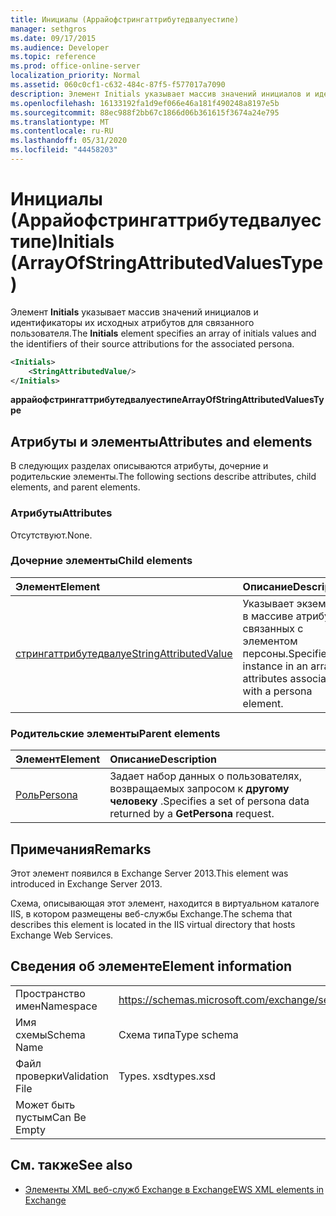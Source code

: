 ```yaml
---
title: Инициалы (Аррайофстрингаттрибутедвалуестипе)
manager: sethgros
ms.date: 09/17/2015
ms.audience: Developer
ms.topic: reference
ms.prod: office-online-server
localization_priority: Normal
ms.assetid: 060c0cf1-c632-484c-87f5-f577017a7090
description: Элемент Initials указывает массив значений инициалов и идентификаторы их исходных атрибутов для связанного пользователя.
ms.openlocfilehash: 16133192fa1d9ef066e46a181f490248a8197e5b
ms.sourcegitcommit: 88ec988f2bb67c1866d06b361615f3674a24e795
ms.translationtype: MT
ms.contentlocale: ru-RU
ms.lasthandoff: 05/31/2020
ms.locfileid: "44458203"
---
```

# <a name="initials-arrayofstringattributedvaluestype"></a><span data-ttu-id="5c804-103">Инициалы (Аррайофстрингаттрибутедвалуестипе)</span><span class="sxs-lookup"><span data-stu-id="5c804-103">Initials (ArrayOfStringAttributedValuesType)</span></span>

<span data-ttu-id="5c804-104">Элемент **Initials** указывает массив значений инициалов и идентификаторы их исходных атрибутов для связанного пользователя.</span><span class="sxs-lookup"><span data-stu-id="5c804-104">The **Initials** element specifies an array of initials values and the identifiers of their source attributions for the associated persona.</span></span> 
  
```XML
<Initials>
    <StringAttributedValue/>
</Initials>
```

 <span data-ttu-id="5c804-105">**аррайофстрингаттрибутедвалуестипе**</span><span class="sxs-lookup"><span data-stu-id="5c804-105">**ArrayOfStringAttributedValuesType**</span></span>
## <a name="attributes-and-elements"></a><span data-ttu-id="5c804-106">Атрибуты и элементы</span><span class="sxs-lookup"><span data-stu-id="5c804-106">Attributes and elements</span></span>

<span data-ttu-id="5c804-107">В следующих разделах описываются атрибуты, дочерние и родительские элементы.</span><span class="sxs-lookup"><span data-stu-id="5c804-107">The following sections describe attributes, child elements, and parent elements.</span></span>
  
### <a name="attributes"></a><span data-ttu-id="5c804-108">Атрибуты</span><span class="sxs-lookup"><span data-stu-id="5c804-108">Attributes</span></span>

<span data-ttu-id="5c804-109">Отсутствуют.</span><span class="sxs-lookup"><span data-stu-id="5c804-109">None.</span></span>
  
### <a name="child-elements"></a><span data-ttu-id="5c804-110">Дочерние элементы</span><span class="sxs-lookup"><span data-stu-id="5c804-110">Child elements</span></span>

|<span data-ttu-id="5c804-111">**Элемент**</span><span class="sxs-lookup"><span data-stu-id="5c804-111">**Element**</span></span>|<span data-ttu-id="5c804-112">**Описание**</span><span class="sxs-lookup"><span data-stu-id="5c804-112">**Description**</span></span>|
|:-----|:-----|
|[<span data-ttu-id="5c804-113">стрингаттрибутедвалуе</span><span class="sxs-lookup"><span data-stu-id="5c804-113">StringAttributedValue</span></span>](stringattributedvalue.md) <br/> |<span data-ttu-id="5c804-114">Указывает экземпляр в массиве атрибутов, связанных с элементом персоны.</span><span class="sxs-lookup"><span data-stu-id="5c804-114">Specifies an instance in an array of attributes associated with a persona element.</span></span>  <br/> |
   
### <a name="parent-elements"></a><span data-ttu-id="5c804-115">Родительские элементы</span><span class="sxs-lookup"><span data-stu-id="5c804-115">Parent elements</span></span>

|<span data-ttu-id="5c804-116">**Элемент**</span><span class="sxs-lookup"><span data-stu-id="5c804-116">**Element**</span></span>|<span data-ttu-id="5c804-117">**Описание**</span><span class="sxs-lookup"><span data-stu-id="5c804-117">**Description**</span></span>|
|:-----|:-----|
|[<span data-ttu-id="5c804-118">Роль</span><span class="sxs-lookup"><span data-stu-id="5c804-118">Persona</span></span>](persona.md) <br/> |<span data-ttu-id="5c804-119">Задает набор данных о пользователях, возвращаемых запросом к **другому человеку** .</span><span class="sxs-lookup"><span data-stu-id="5c804-119">Specifies a set of persona data returned by a **GetPersona** request.</span></span>  <br/> |
   
## <a name="remarks"></a><span data-ttu-id="5c804-120">Примечания</span><span class="sxs-lookup"><span data-stu-id="5c804-120">Remarks</span></span>

<span data-ttu-id="5c804-121">Этот элемент появился в Exchange Server 2013.</span><span class="sxs-lookup"><span data-stu-id="5c804-121">This element was introduced in Exchange Server 2013.</span></span>
  
<span data-ttu-id="5c804-122">Схема, описывающая этот элемент, находится в виртуальном каталоге IIS, в котором размещены веб-службы Exchange.</span><span class="sxs-lookup"><span data-stu-id="5c804-122">The schema that describes this element is located in the IIS virtual directory that hosts Exchange Web Services.</span></span>
  
## <a name="element-information"></a><span data-ttu-id="5c804-123">Сведения об элементе</span><span class="sxs-lookup"><span data-stu-id="5c804-123">Element information</span></span>

|||
|:-----|:-----|
|<span data-ttu-id="5c804-124">Пространство имен</span><span class="sxs-lookup"><span data-stu-id="5c804-124">Namespace</span></span>  <br/> |https://schemas.microsoft.com/exchange/services/2006/types  <br/> |
|<span data-ttu-id="5c804-125">Имя схемы</span><span class="sxs-lookup"><span data-stu-id="5c804-125">Schema Name</span></span>  <br/> |<span data-ttu-id="5c804-126">Схема типа</span><span class="sxs-lookup"><span data-stu-id="5c804-126">Type schema</span></span>  <br/> |
|<span data-ttu-id="5c804-127">Файл проверки</span><span class="sxs-lookup"><span data-stu-id="5c804-127">Validation File</span></span>  <br/> |<span data-ttu-id="5c804-128">Types. xsd</span><span class="sxs-lookup"><span data-stu-id="5c804-128">types.xsd</span></span>  <br/> |
|<span data-ttu-id="5c804-129">Может быть пустым</span><span class="sxs-lookup"><span data-stu-id="5c804-129">Can Be Empty</span></span>  <br/> ||
   
## <a name="see-also"></a><span data-ttu-id="5c804-130">См. также</span><span class="sxs-lookup"><span data-stu-id="5c804-130">See also</span></span>



- [<span data-ttu-id="5c804-131">Элементы XML веб-служб Exchange в Exchange</span><span class="sxs-lookup"><span data-stu-id="5c804-131">EWS XML elements in Exchange</span></span>](ews-xml-elements-in-exchange.md)

